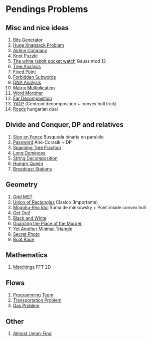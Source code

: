 # Pendings Problems

## Misc and nice ideas
1. [Bits Generator](http://codeforces.com/gym/100523/problem/G)
1. [Huge Knapsack Problem](http://judge.u-aizu.ac.jp/onlinejudge/description.jsp?id=DPL_1_H)
1. [Airline Company](http://acm.timus.ru/problem.aspx?space=1&num=1040)
1. [Knot Puzzle](https://agc002.contest.atcoder.jp/tasks/agc002_c)
1. [The white rabbit pocket watch](http://codeforces.com/gym/101174/problem/I) Gauss mod 13
1. [Tree Analysis](http://codeforces.com/gym/100217/problem/J)
1. [Fixed Point](http://codeforces.com/gym/100218/problem/B)
1. [Forbidden Subwords](http://codeforces.com/gym/100221/problem/C)
1. [DNA Analysis](http://codeforces.com/gym/100324/problem/D)
1. [Matrix Multiplication](http://codeforces.com/gym/100324/problem/G)
1. [Word Morpher](http://codeforces.com/gym/100325/problem/G)
1. [Ear Decomposition](http://codeforces.com/gym/100340/problem/B)
1. [YATP](https://open.kattis.com/problems/yatp) (Centroid decomposition + convex hull trick)
1. [Roads](http://codeforces.com/gym/100197/problem/F) hungarian dual

## Divide and Conquer, DP and relatives
1. [Sign on Fence](http://codeforces.com/contest/484/problem/E) Busqueda binaria en paralelo
1. [Password](http://codeforces.com/gym/101174/problem/E) Aho-Corasik + DP
1. [Spanning Tree Fraction](https://www.hackerrank.com/contests/w31/challenges/spanning-tree-fraction)
1. [Long Dominoes](http://codeforces.com/gym/100212/problem/E)
1. [String Decomposition](http://codeforces.com/gym/100325/problem/A)
1. [Hungry Queen](http://codeforces.com/gym/100340/problem/G)
1. [Broadcast Stations](http://codeforces.com/gym/101667/problem/A)

## Geometry
1. [Grid MST](https://open.kattis.com/problems/gridmst)
1. [Union of Rectangles](http://judge.u-aizu.ac.jp/onlinejudge/description.jsp?id=DSL_4_A) Clasico (Importante)
1. [Mogohu-Rea Idol](http://codeforces.com/contest/87/problem/E) Suma de minkowsky + Point inside convex hull
1. [Get Out!](http://codeforces.com/gym/100199/problem/F)
1. [Black and White](http://codeforces.com/gym/100213/problem/C)
1. [Guarding the Place of the Murder](http://codeforces.com/gym/100217/problem/E)
1. [Yet Another Minimal Triangle](http://codeforces.com/gym/100218/problem/J)
1. [Secret Photo](http://codeforces.com/gym/100221/problem/G)
1. [Boat Race](http://codeforces.com/gym/100340/problem/H)

## Mathematics
1. [Matchings](https://open.kattis.com/problems/matchings) FFT 2D

## Flows
1. [Programming Team](https://open.kattis.com/problems/programmingteam)
1. [Transportation Problem](http://codeforces.com/gym/100343/problem/G)
1. [Gas Problem](http://codeforces.com/gym/100222/problem/D)

## Other
1. [Almost Union-Find](https://open.kattis.com/problems/almostunionfind)
